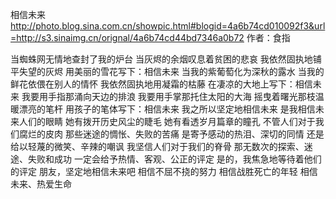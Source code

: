 相信未来
http://photo.blog.sina.com.cn/showpic.html#blogid=4a6b74cd010092f3&url=http://s3.sinaimg.cn/orignal/4a6b74cd44bd7346a0b72
作者：食指
 
 当蜘蛛网无情地查封了我的炉台 当灰烬的余烟叹息着贫困的悲哀 我依然固执地铺平失望的灰烬 用美丽的雪花写下：相信未来 当我的紫葡萄化为深秋的露水 当我的鲜花依偎在别人的情怀 我依然固执地用凝霜的枯藤 在凄凉的大地上写下：相信未来 我要用手指那涌向天边的排浪 我要用手掌那托住太阳的大海 摇曳着曙光那枝温暖漂亮的笔杆 用孩子的笔体写下：相信未来 我之所以坚定地相信未来 是我相信未来人们的眼睛 她有拨开历史风尘的睫毛 她有看透岁月篇章的瞳孔 不管人们对于我们腐烂的皮肉 那些迷途的惆怅、失败的苦痛 是寄予感动的热泪、深切的同情 还是给以轻蔑的微笑、辛辣的嘲讽 我坚信人们对于我们的脊骨 那无数次的探索、迷途、失败和成功 一定会给予热情、客观、公正的评定 是的，我焦急地等待着他们的评定 朋友，坚定地相信未来吧 相信不屈不挠的努力 相信战胜死亡的年轻 相信未来、热爱生命 
 
